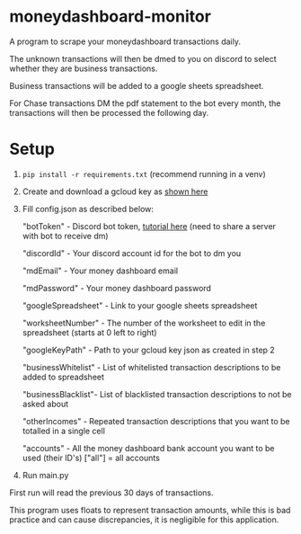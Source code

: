 # moneydashboard-monitor

A program to scrape your moneydashboard transactions daily.

The unknown transactions will then be dmed to you on discord to select whether they are business transactions.

Business transactions will be added to a google sheets spreadsheet.

For Chase transactions DM the pdf statement to the bot every month, the transactions will then be processed the following day.

# Setup
1) `pip install -r requirements.txt` (recommend running in a venv)
2) Create and download a gcloud key as [shown here](http://gspread.readthedocs.org/en/latest/oauth2.html)
3) Fill config.json as described below:

    "botToken" - Discord bot token, [tutorial here](https://www.writebots.com/discord-bot-token/) (need to share a server with bot to receive dm)
    
    "discordId" - Your discord account id for the bot to dm you
    
    "mdEmail" - Your money dashboard email
    
    "mdPassword" - Your money dashboard password
    
    "googleSpreadsheet" - Link to your google sheets spreadsheet
    
    "worksheetNumber" - The number of the worksheet to edit in the spreadsheet (starts at 0 left to right)
    
    "googleKeyPath" - Path to your gcloud key json as created in step 2
    
    "businessWhitelist" - List of whitelisted transaction descriptions to be added to spreadsheet
    
    "businessBlacklist"- List of blacklisted transaction descriptions to not be asked about
    
    "otherIncomes" - Repeated transaction descriptions that you want to be totalled in a single cell
    
    "accounts" - All the money dashboard bank account you want to be used (their ID's) ["all"] = all accounts
    
4) Run main.py

First run will read the previous 30 days of transactions.



This program uses floats to represent transaction amounts, while this is bad practice and can cause discrepancies, it is negligible for this application.

